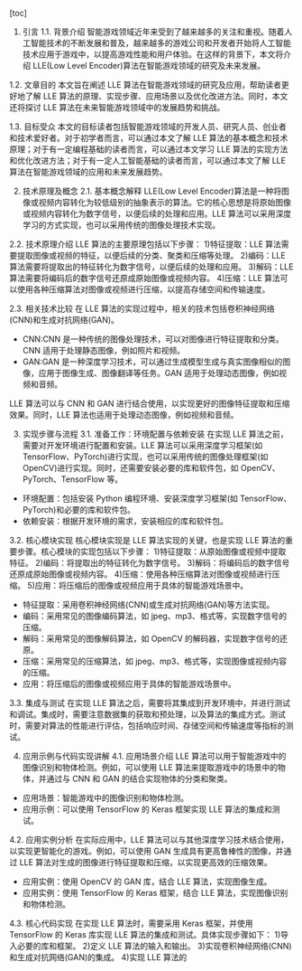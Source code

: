 
[toc]                    
                
                
1. 引言
    1.1. 背景介绍
        智能游戏领域近年来受到了越来越多的关注和重视。随着人工智能技术的不断发展和普及，越来越多的游戏公司和开发者开始将人工智能技术应用于游戏中，以提高游戏性能和用户体验。在这样的背景下，本文将介绍 LLE(Low Level Encoder)算法在智能游戏领域的研究及未来发展。

1.2. 文章目的
    本文旨在阐述 LLE 算法在智能游戏领域的研究及应用，帮助读者更好地了解 LLE 算法的原理、实现步骤、应用场景以及优化改进方法。同时，本文还将探讨 LLE 算法在未来智能游戏领域中的发展趋势和挑战。

1.3. 目标受众
    本文的目标读者包括智能游戏领域的开发人员、研究人员、创业者和技术爱好者。对于初学者而言，可以通过本文了解 LLE 算法的基本概念和技术原理；对于有一定编程基础的读者而言，可以通过本文学习 LLE 算法的实现方法和优化改进方法；对于有一定人工智能基础的读者而言，可以通过本文了解 LLE 算法在智能游戏领域的应用和未来发展趋势。

2. 技术原理及概念
    2.1. 基本概念解释
        LLE(Low Level Encoder)算法是一种将图像或视频内容转化为较低级别的抽象表示的算法。它的核心思想是将原始图像或视频内容转化为数字信号，以便后续的处理和应用。LLE 算法可以采用深度学习的方式实现，也可以采用传统的图像处理技术实现。

2.2. 技术原理介绍
    LLE 算法的主要原理包括以下步骤：
        1)特征提取：LLE 算法需要提取图像或视频的特征，以便后续的分类、聚类和压缩等处理。
        2)编码：LLE 算法需要将提取出的特征转化为数字信号，以便后续的处理和应用。
        3)解码：LLE 算法需要将编码后的数字信号还原成原始图像或视频内容。
        4)压缩：LLE 算法可以使用各种压缩算法对图像或视频进行压缩，以提高存储空间和传输速度。

2.3. 相关技术比较
    在 LLE 算法的实现过程中，相关的技术包括卷积神经网络(CNN)和生成对抗网络(GAN)。

- CNN:CNN 是一种传统的图像处理技术，可以对图像进行特征提取和分类。CNN 适用于处理静态图像，例如照片和视频。
- GAN:GAN 是一种深度学习技术，可以通过生成模型生成与真实图像相似的图像，应用于图像生成、图像翻译等任务。GAN 适用于处理动态图像，例如视频和音频。

LLE 算法可以与 CNN 和 GAN 进行结合使用，以实现更好的图像特征提取和压缩效果。同时，LLE 算法也适用于处理动态图像，例如视频和音频。

3. 实现步骤与流程
    3.1. 准备工作：环境配置与依赖安装
        在实现 LLE 算法之前，需要对开发环境进行配置和安装。LLE 算法可以采用深度学习框架(如 TensorFlow、PyTorch)进行实现，也可以采用传统的图像处理框架(如 OpenCV)进行实现。同时，还需要安装必要的库和软件包，如 OpenCV、PyTorch、TensorFlow 等。

- 环境配置：包括安装 Python 编程环境、安装深度学习框架(如 TensorFlow、PyTorch)和必要的库和软件包。
- 依赖安装：根据开发环境的需求，安装相应的库和软件包。

3.2. 核心模块实现
    核心模块实现是 LLE 算法实现的关键，也是实现 LLE 算法的重要步骤。核心模块的实现包括以下步骤：
        1)特征提取：从原始图像或视频中提取特征。
        2)编码：将提取出的特征转化为数字信号。
        3)解码：将编码后的数字信号还原成原始图像或视频内容。
        4)压缩：使用各种压缩算法对图像或视频进行压缩。
        5)应用：将压缩后的图像或视频应用于具体的智能游戏场景中。

- 特征提取：采用卷积神经网络(CNN)或生成对抗网络(GAN)等方法实现。
- 编码：采用常见的图像编码算法，如 jpeg、mp3、格式等，实现数字信号的压缩。
- 解码：采用常见的图像解码算法，如 OpenCV 的解码器，实现数字信号的还原。
- 压缩：采用常见的压缩算法，如 jpeg、mp3、格式等，实现图像或视频内容的压缩。
- 应用：将压缩后的图像或视频应用于具体的智能游戏场景中。

3.3. 集成与测试
    在实现 LLE 算法之后，需要将其集成到开发环境中，并进行测试和调试。集成时，需要注意数据集的获取和预处理，以及算法的集成方式。测试时，需要对算法的性能进行评估，包括响应时间、存储空间和传输速度等指标的测试。

4. 应用示例与代码实现讲解
    4.1. 应用场景介绍
        LLE 算法可以用于智能游戏中的图像识别和物体检测。例如，可以使用 LLE 算法来提取游戏中的场景中的物体，并通过与 CNN 和 GAN 的结合实现物体的分类和聚类。

- 应用场景：智能游戏中的图像识别和物体检测。
- 应用示例：可以使用 TensorFlow 的 Keras 框架实现 LLE 算法的集成和测试。

4.2. 应用实例分析
        在实际应用中，LLE 算法可以与其他深度学习技术结合使用，以实现更智能化的游戏。例如，可以使用 GAN 生成具有更高鲁棒性的图像，并通过 LLE 算法对生成的图像进行特征提取和压缩，以实现更高效的压缩效果。

- 应用实例：使用 OpenCV 的 GAN 库，结合 LLE 算法，实现图像生成。
- 应用实例：使用 TensorFlow 的 Keras 框架，结合 LLE 算法，实现图像识别和物体检测。

4.3. 核心代码实现
        在实现 LLE 算法时，需要采用 Keras 框架，并使用 TensorFlow 的 Keras 库实现 LLE 算法的集成和测试。具体实现步骤如下：
        1)导入必要的库和框架。
        2)定义 LLE 算法的输入和输出。
        3)实现卷积神经网络(CNN)和生成对抗网络(GAN)的集成。
        4)实现 LLE 算法的

